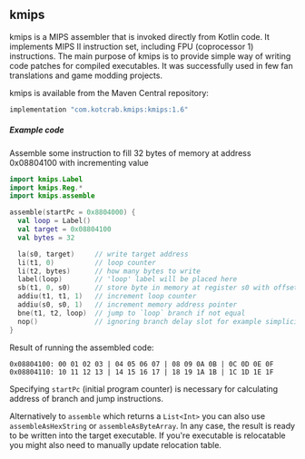 kmips
-----

kmips is a MIPS assembler that is invoked directly from Kotlin code. It implements MIPS II instruction set, including FPU 
(coprocessor 1) instructions. The main purpose of kmips is to provide simple way of writing code patches for compiled
executables. It was successfully used in few fan translations and game modding projects.

kmips is available from the Maven Central repository:

```groovy
implementation "com.kotcrab.kmips:kmips:1.6"
```

##### Example code

Assemble some instruction to fill 32 bytes of memory at address 0x08804100 with incrementing value

```kotlin
import kmips.Label
import kmips.Reg.*
import kmips.assemble

assemble(startPc = 0x8804000) {
  val loop = Label()
  val target = 0x08804100
  val bytes = 32

  la(s0, target)     // write target address
  li(t1, 0)          // loop counter
  li(t2, bytes)      // how many bytes to write
  label(loop)        // 'loop' label will be placed here
  sb(t1, 0, s0)      // store byte in memory at register s0 with offset 0
  addiu(t1, t1, 1)   // increment loop counter
  addiu(s0, s0, 1)   // increment memory address pointer
  bne(t1, t2, loop)  // jump to `loop` branch if not equal
  nop()              // ignoring branch delay slot for example simplicity
}
```

Result of running the assembled code:

```
0x08804100: 00 01 02 03 | 04 05 06 07 | 08 09 0A 0B | 0C 0D 0E 0F
0x08804110: 10 11 12 13 | 14 15 16 17 | 18 19 1A 1B | 1C 1D 1E 1F
```

Specifying `startPc` (initial program counter) is necessary for calculating address of branch and jump instructions.

Alternatively to `assemble` which returns a `List<Int>` you can also use `assembleAsHexString` or
`assembleAsByteArray`. In any case, the result is ready to be written into the target executable. If you're executable is
relocatable you might also need to manually update relocation table. 
 
